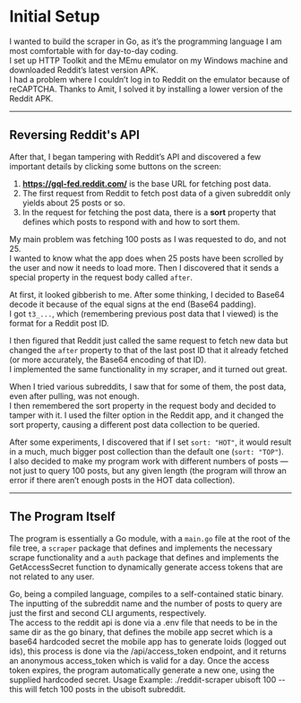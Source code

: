 # Initial Setup

I wanted to build the scraper in Go, as it’s the programming language I am most comfortable with for day-to-day coding.  
I set up HTTP Toolkit and the MEmu emulator on my Windows machine and downloaded Reddit’s latest version APK.  
I had a problem where I couldn’t log in to Reddit on the emulator because of reCAPTCHA. Thanks to Amit, I solved it by installing a lower version of the Reddit APK.  

---

## Reversing Reddit's API

After that, I began tampering with Reddit’s API and discovered a few important details by clicking some buttons on the screen:

1. **https://gql-fed.reddit.com/** is the base URL for fetching post data.  
2. The first request from Reddit to fetch post data of a given subreddit only yields about 25 posts or so.  
3. In the request for fetching the post data, there is a **sort** property that defines which posts to respond with and how to sort them.  

My main problem was fetching 100 posts as I was requested to do, and not 25.  
I wanted to know what the app does when 25 posts have been scrolled by the user and now it needs to load more. Then I discovered that it sends a special property in the request body called `after`.  

At first, it looked gibberish to me. After some thinking, I decided to Base64 decode it because of the equal signs at the end (Base64 padding).  
I got `t3_...`, which (remembering previous post data that I viewed) is the format for a Reddit post ID.  

I then figured that Reddit just called the same request to fetch new data but changed the `after` property to that of the last post ID that it already fetched (or more accurately, the Base64 encoding of that ID).  
I implemented the same functionality in my scraper, and it turned out great.  

When I tried various subreddits, I saw that for some of them, the post data, even after pulling, was not enough.  
I then remembered the sort property in the request body and decided to tamper with it. I used the filter option in the Reddit app, and it changed the sort property, causing a different post data collection to be queried.  

After some experiments, I discovered that if I set `sort: "HOT"`, it would result in a much, much bigger post collection than the default one (`sort: "TOP"`).  
I also decided to make my program work with different numbers of posts — not just to query 100 posts, but any given length (the program will throw an error if there aren’t enough posts in the HOT data collection).  

---

## The Program Itself

The program is essentially a Go module, with a `main.go` file at the root of the file tree, a `scraper` package that defines and implements the necessary scrape functionality and a `auth` package that defines and implements the GetAccessSecret function to dynamically generate access tokens that are not related to any user. 

Go, being a compiled language, compiles to a self-contained static binary.  
The inputting of the subreddit name and the number of posts to query are just the first and second CLI arguments, respectively.  
The access to the reddit api is done via a .env file that needs to be in the same dir as the go binary, that defines the mobile app secret which is a base64 hardcoded secret the mobile app has to generate loids (logged out ids), this process is done via the /api/access_token endpoint, and it returns an anonymous access_token which is valid for a day.
Once the access token expires, the program automatically generate a new one, using the supplied hardcoded secret.
Usage Example: ./reddit-scraper ubisoft 100 -- this will fetch 100 posts in the ubisoft subreddit.
